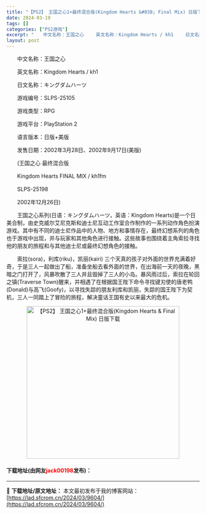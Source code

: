 ```yaml
---
title: "【PS2】 王国之心1+最终混合版(Kingdom Hearts &#038; Final Mix) 日版下载"
date: 2024-03-19
tags: []
categories: ["PS2游戏"]
excerpt: "　　中文名称：王国之心 　　英文名称：Kingdom Hearts / kh1 　　日文名称：キングダムハーツ 　　游戏编号：SLPS-25105 　　游戏类型：RPG 　　游戏平台：PlayStation 2 　　语言版本：日版+美版 　　发售日期：2002年3月28日、2002年9月17日(美版&hellip;"
layout: post
---
```


 <p>　　中文名称：王国之心</p> <p>　　英文名称：Kingdom Hearts / kh1</p> <p>　　日文名称：キングダムハーツ</p> <p>　　游戏编号：SLPS-25105</p> <p>　　游戏类型：RPG</p> <p>　　游戏平台：PlayStation 2</p> <p>　　语言版本：日版+美版</p> <p>　　发售日期：2002年3月28日、2002年9月17日(美版)</p> <p>　　(王国之心 最终混合版</p> <p>　　Kingdom Hearts FINAL MIX / kh1fm</p> <p>　　SLPS-25198</p> <p>　　2002年12月26日)</p> <p>　　王国之心系列(日语：キングダムハーツ，英语：Kingdom Hearts)是一个日美合制，由史克威尔艾尼克斯和迪士尼互动工作室合作制作的一系列动作角色扮演游戏。其中有不同的迪士尼作品中的人物、地方和事情存在，最终幻想系列的角色也于游戏中出现，并与玩家和其他角色进行接触。这些故事也围绕着主角索拉寻找他的朋友的旅程和与其他迪士尼或最终幻想角色的接触。</p> <p>　　索拉(sora)，利库(riku)，凯丽(kairi) 三个天真的孩子对外面的世界充满着好奇，于是三人一起做出了船，准备坐船去看外面的世界，在出海前一天的夜晚，黑暗之门打开了，风暴吹散了三人并且毁掉了三人的小岛。暴风雨过后，索拉在轮回之镇(Traverse Town)醒来，并相遇了在根据国王陛下命令寻找键刃使的唐老鸭(Donald)与高飞(Goofy)，以寻找失踪的朋友利库和凯丽，失踪的国王陛下为契机，三人一同踏上了冒险的旅程，解决童话王国有史以来最大的危机。</p> <p align="center"><img align="" border="0" src="https://lad.sfcrom.cn/wp-content/uploads/2024/03/20240319_65f99890439b6.jpg" width="398" alt="【PS2】 王国之心1+最终混合版(Kingdom Hearts &amp; Final Mix) 日版下载" /></p> <p><h4>下载地址(由网友<font color="red">jack00198</font>发布)：</h4></p> 

---
📖 **下载地址/原文地址：** 本文最初发布于我的博客网站：[https://lad.sfcrom.cn/2024/03/9604/](https://lad.sfcrom.cn/2024/03/9604/)
